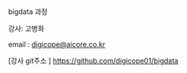 bigdata 과정

강사: 고병화

email : digicope@aicore.co.kr

[강사 git주소 ]
https://github.com/digicope01/bigdata


